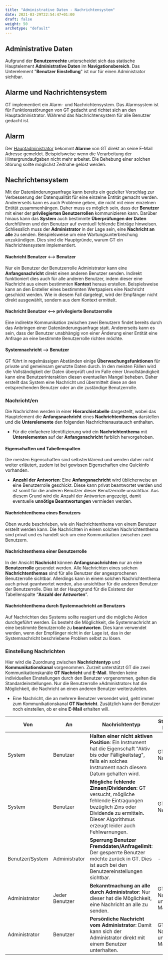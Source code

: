 ```yaml
---
title: "Administrative Daten - Nachrichtensystem"
date: 2021-03-29T22:54:47+01:00
draft: false
weight: 50
archetype: "default"
---
```

## Administrative Daten
Aufgrund der **Benutzerrechte** unterscheidet sich das statische Hauptelement **Administrative Daten** im **Navigationsbereich**. Das Unterelement "**Benutzer Einstellung**" ist nur für einen Administrator sichtbar.

## Alarme und Nachrichtensystem
GT implementiert ein Alarm- und Nachrichtensystem. Das Alarmsystem ist für Funktionsstörungen von GT gedacht und richtet sich an den Hauptadministrator. Während das Nachrichtensystem für alle Benutzer gedacht ist.

## Alarm
Der [Hauptadministrator](../intro/userrights/#hauptadmin) bekommt **Alarme** von GT direkt an seine E-Mail Adresse gemeldet. Beispielsweise wenn die Verarbeitung der Hintergrundaufgaben nicht mehr arbeitet. Die Behebung einer solchen Störung sollte möglichst Zeitnahe gelöst werden. 

## Nachrichtensystem 
Mit der Datenänderungsanfrage kann bereits ein gezielter Vorschlag zur Verbesserung der Datenqualität für eine einzelne Entität gemacht werden. Andererseits kann es auch Probleme geben, die nicht mit einer einzelnen Entität zusammenhängen. Daher muss es möglich sein, dass der **Benutzer** mit einer der **privilegierten Benutzerrollen** kommunizieren kann. Darüber hinaus kann das **System** auch bestimmte **Überprüfungen der Daten** durchführen und den Benutzer auf eventuell fehlende Einträge hinweisen. Schliesslich muss der **Administrator** in der Lage sein, eine **Nachricht an alle** zu senden. Beispielsweise um eine Wartungsunterbrechung anzukündigen. Dies sind die Hauptgründe, warum GT ein Nachrichtensystem implementiert.

#### Nachricht Benutzer <--> Benutzer
Nur ein Benutzer der Benutzerrolle Administrator kann eine **Anfangsnachricht** direkt einen anderen Benutzer senden. Indirekt funktioniert dies auch für alle anderen Benutzer, indem dieser eine Nachricht aus einem bestimmten **Kontext** heraus erstellen. Beispielsweise kann an den Ersteller eines bestimmten Wertpapiers eine Nachricht geschickt werden. Wie in diesem Fall dargelegt, wird der Empfänger nicht direkt ausgewählt, sondern aus dem Kontext ermittelt.

#### Nachricht Benutzer <--> privilegierte Benutzerrolle
Eine indirekte Kommunikation zwischen zwei Benutzern findet bereits durch das Anbringen einer Datenänderungsanfrage statt. Andererseits kann es sein, dass der Benutzer unabhängig von einer Änderung einer Entität eine Anfrage an eine bestimmte Benutzerrolle richten möchte. 

#### Systemnachricht --> Benutzer
GT führt in regelmässigen Abständen einige **Überwachungsfunktionen** für private und gemeinsam genutzte Daten durch. In den meisten Fällen wird die Vollständigkeit der Daten überprüft und im Falle einer Unvollständigkeit kann eine Benutzerinteraktion diesen eventuellen Mangel beheben. Daher erstellt das System eine Nachricht und übermittelt diese an den entsprechenden Benutzer oder an die zuständige Benutzerrolle.

### Nachricht/en
Die Nachrichten werden in einer **Hierarchietabelle** dargestellt, wobei das Hauptelement die **Anfangsnachricht** eines **Nachrichtenthemas** darstellen und die **Unterelemente** den folgenden Nachrichtenaustausch enthalten. 
- Für die einfachere Identifizierung wird ein **Nachrichtenthema** mit **Unterelementen** auf der **Anfangsnachricht** farblich hervorgehoben.

#### Eigenschaften und Tabellenspalten
Die meisten Eigenschaften sind selbsterklärend und werden daher nicht weiter erläutert, zudem ist bei gewissen Eigenschaften eine Quickinfo vorhanden.
- **Anzahl der Antworten**: Eine **Anfangsnachricht** wird üblicherweise an eine Benutzerrolle geschickt. Diese kann privat beantwortet werden und ist somit für die anderen Benutzer dieser Benutzerrolle unsichtbar. Aus diesem Grund wird die Anzahl der Antworten angezeigt, damit eventuelle **unnötige Beantwortungen** vermieden werden.

#### Nachrichtenthema eines Benutzers
Oben wurde beschrieben, wie ein Nachrichtenthema von einem Benutzer erstellt werden kann. Die Nachrichten in einem solchen Nachrichtenthema sind privat und es handelt sich um eine Kommunikation zwischen zwei Benutzern.

#### Nachrichtenthema einer Benutzerrolle
In der Ansicht **Nachricht** können **Anfangsnachrichten** nur an eine **Benutzerrolle** gesendet werden. Alle Nachrichten eines solchen **Nachrichtenthemas** sind für alle Benutzer der angesprochenen Benutzerrolle sichtbar. Allerdings kann in einem solchen Nachrichtenthema auch privat geantwortet werden, also unsichtbar für die anderen Benutzer der Benutzerrolle. Dies ist der Hauptgrund für die Existenz der Tabellenspalte “**Anzahl der Antworten**”.

#### Nachrichtenthema durch Systemnachricht an Benutzers
Auf Nachrichten des Systems sollte reagiert und die mögliche Aktion durchgeführt werden. Es besteht die Möglichkeit, die Systemnachricht an eine bestimmte Benutzerrolle zu **beantworten**. Dies kann verwendet werden, wenn der Empfänger nicht in der Lage ist, das in der Systemnachricht beschriebene Problem selbst zu lösen.

### Einstellung Nachrichten
Hier wird die Zuordnung zwischen **Nachrichtentyp** und **Kommunikationskanal** vorgenommen. Zurzeit unterstützt GT die zwei Kommunikationskanäle **GT Nachricht** und **E-Mail**. Werden keine individuellen Einstellungen durch den Benutzer vorgenommen, gelten die Standardeinstellungen. Nur die Benutzerrolle »Administrator« hat die Möglichkeit, die Nachricht an einen anderen Benutzer weiterzuleiten.
- Eine Nachricht, die an mehrere Benutzer versendet wird, geht immer zum Kommunikationskanal **GT Nachricht**. Zusätzlich kann der Benutzer noch einstellen, ob er eine **E-Mail** erhalten will. 

| Von             | An             | Nachrichtentyp                                                                                                                                                                       | Standard Kanal          |
|-----------------|----------------|--------------------------------------------------------------------------------------------------------------------------------------------------------------------------------------|-------------------------|
| System          | Benutzer       | **Halten einer nicht aktiven Position**: Ein Instrument hat die Eigenschaft "Aktiv bis oder Fälligkeitstag", falls ein solches Instrument nach diesem Datum gehalten wird.           | GT Nachricht            |
| System          | Benutzer       | **Mögliche fehlende Zinsen/Dividenden**: GT versucht, mögliche fehlende Eintragungen bezüglich Zins oder Dividende zu ermitteln. Dieser Algorithmus erzeugt leider auch Fehlwarnungen. | GT Nachricht            |
| Benutzer/System | Administrator  | **Sperrung Benutzer Fremddaten/Anfragelimit**: Der gesperrte Benutzer möchte zurück in GT. Dies ist auch bei den Benutzereinstellungen sichtbar.                                    | -                       |
| Administrator   | Jeder Benutzer | **Bekanntmachung an alle durch Administrator**: Nur dieser hat die Möglichkeit, eine Nachricht an alle zu senden.                                                                    | GT Nachricht und E-Mail |
| Administrator   | Benutzer       | **Persönliche Nachricht vom Administrator**: Damit kann sich der Administrator direkt mit einem Benutzer unterhalten.      | GT Nachricht und E-Mail |
